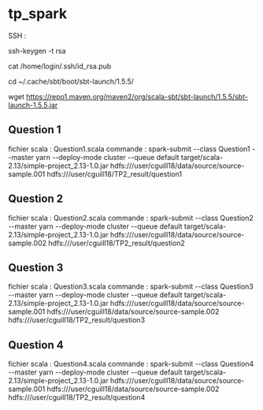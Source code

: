 # tp_spark

SSH : 


ssh-keygen -t rsa


cat /home/login/.ssh/id_rsa.pub


cd  ~/.cache/sbt/boot/sbt-launch/1.5.5/


wget https://repo1.maven.org/maven2/org/scala-sbt/sbt-launch/1.5.5/sbt-launch-1.5.5.jar


## Question 1
fichier scala : Question1.scala
commande : spark-submit --class Question1 --master yarn --deploy-mode cluster --queue default target/scala-2.13/simple-project_2.13-1.0.jar hdfs:///user/cguill18/data/source/source-sample.001 hdfs:///user/cguill18/TP2_result/question1


## Question 2
fichier scala : Question2.scala
commande : spark-submit --class Question2 --master yarn --deploy-mode cluster --queue default target/scala-2.13/simple-project_2.13-1.0.jar hdfs:///user/cguill18/data/source/source-sample.002 hdfs:///user/cguill18/TP2_result/question2

## Question 3
fichier scala : Question3.scala
commande : spark-submit --class Question3 --master yarn --deploy-mode cluster --queue default target/scala-2.13/simple-project_2.13-1.0.jar hdfs:///user/cguill18/data/source/source-sample.001 hdfs:///user/cguill18/data/source/source-sample.002 hdfs:///user/cguill18/TP2_result/question3

## Question 4
fichier scala : Question4.scala
commande : spark-submit --class Question4 --master yarn --deploy-mode cluster --queue default target/scala-2.13/simple-project_2.13-1.0.jar hdfs:///user/cguill18/data/source/source-sample.001 hdfs:///user/cguill18/data/source/source-sample.002 hdfs:///user/cguill18/TP2_result/question4
